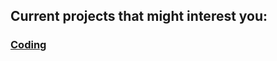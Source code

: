 ## Current projects that might interest you:

### [Coding](https://github.com/onezerocompany/coding)
